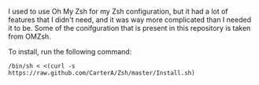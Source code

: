 I used to use Oh My Zsh for my Zsh configuration, but it had a lot of features that I didn't need, and it was way more complicated than I needed it to be. Some of the conifguration that is present in this repository is taken from OMZsh.  

To install, run the following command:

    /bin/sh < <(curl -s https://raw.github.com/CarterA/Zsh/master/Install.sh)